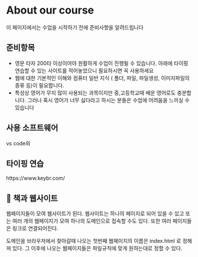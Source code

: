 <h1>About our course</h1>
이 페이지에서는 수업을 시작하기 전에 준비사항을 알려드립니다

<h2> 준비항목 </h2>
<ul>
  <li>영문 타자 200타 이상이어야 원활하게 수업이 진행될 수 있습니다. 아래에 타이핑연습할 수 있는 사이트를 적어놓았으니 필요하시면 꼭 사용하세요</li>
  <li>웹에 대한 기본적인 이해와 컴퓨터 일반 지식 ( 폴더, 파일, 파일생성, 이미지파일의 종류 등)이 필요합니다. </li>
  <li>특성상 영어가 무지 많이 사용되는 과목이지만 중,고등학교때 배운 영어로도 충분합니다. 그러나 혹시 영어가 너무 싫다라고 하시는 분들은 수업에 어려움을 느끼실 수 있습니다</li>
  </ul>
<h2> 사용 소프트웨어 </h2>
vs code외

<h2>타이핑 연습</h2>
https://www.keybr.com/


<h2>🤖 책과 웹사이트 </h2>
웹페이지들이 모여 웹사이트가 된다. 웹사이트는 하나의 페이지로 되어 있을 수 있고 또는 여러 개의 웹페이지가 모여 하나의 도메인으로 접속할 수도 있다. 
또한 여러 페이지들은 링크로 연결되어진다.

도메인을 브라우저에서 찾아갈때 나오는 첫번째 웹페이지의 이름은 index.html 로 정해져 있다. 그 이후에 나오는 웹페이지들은 파일규칙에 맞게 원하는대로 정할 수 있다.
